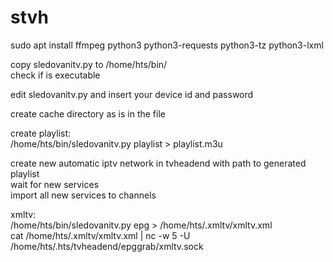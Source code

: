 # stvh

sudo apt install ffmpeg python3 python3-requests python3-tz python3-lxml<br/>

copy sledovanitv.py to /home/hts/bin/<br/>
check if is executable<br/>

edit sledovanitv.py and insert your device id and password<br/>

create cache directory as is in the file<br/>

create playlist:<br/>
/home/hts/bin/sledovanitv.py playlist > playlist.m3u<br/>

create new automatic iptv network in tvheadend with path to generated playlist<br/>
wait for new services<br/>
import all new services to channels<br/>

xmltv:<br/>
/home/hts/bin/sledovanitv.py epg > /home/hts/.xmltv/xmltv.xml<br/>
cat /home/hts/.xmltv/xmltv.xml | nc -w 5 -U /home/hts/.hts/tvheadend/epggrab/xmltv.sock<br/>


